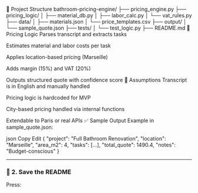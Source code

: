 📂 Project Structure
bathroom-pricing-engine/
├── pricing_engine.py
├── pricing_logic/
│   ├── material_db.py
│   ├── labor_calc.py
│   └── vat_rules.py
├── data/
│   ├── materials.json
│   └── price_templates.csv
├── output/
│   └── sample_quote.json
├── tests/
│   └── test_logic.py
├── README.md
🧠 Pricing Logic
Parses transcript and extracts tasks

Estimates material and labor costs per task

Applies location-based pricing (Marseille)

Adds margin (15%) and VAT (20%)

Outputs structured quote with confidence score
📝 Assumptions
Transcript is in English and manually handled

Pricing logic is hardcoded for MVP

City-based pricing handled via internal functions

Extendable to Paris or real APIs
✅ Sample Output
Example in sample_quote.json:

json
Copy
Edit
{
  "project": "Full Bathroom Renovation",
  "location": "Marseille",
  "area_m2": 4,
  "tasks": [...],
  "total_quote": 1490.4,
  "notes": "Budget-conscious"
}

---

### 💾 2. **Save the README**

Press:

